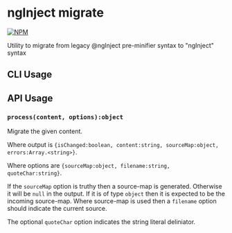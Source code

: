 # ngInject migrate

[![NPM](https://nodei.co/npm/nginject-migrate.png)](http://github.com/bholloway/nginject-migrate)

Utility to migrate from legacy @ngInject pre-minifier syntax to "ngInject" syntax

## CLI Usage



## API Usage

### `process(content, options):object`

Migrate the given content.

Where output is `{isChanged:boolean, content:string, sourceMap:object, errors:Array.<string>}`.

Where options are `{sourceMap:object, filename:string, quoteChar:string}`.

If the `sourceMap` option is truthy then a source-map is generated. Otherwise it will be `null` in the output. If it is of type `object` then it is expected to be the incoming source-map. Where source-map is used then a `filename` option should indicate the current source.

The optional `quoteChar` option indicates the string literal deliniator.